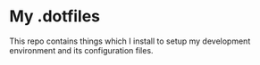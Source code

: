 # My .dotfiles

This repo contains things which I install to setup my development environment and its configuration files.

